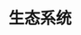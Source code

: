 # 生态系统

<script setup>
import InfoCard from '../.vitepress/components/Card.vue'
</script>


<InfoCard
  title="Accountable"
  description="Crypto-based yields done right. Total privacy, full transparency, maximizing your yield opportunities, worry-free."
  image="https://cdn.prod.website-files.com/669ade140a683001b9f7fd78/67b9109b78f79de0e7a3e09c_Accountable_banner.webp"
  category="App"
  subtitle=""
  :tags="['DeFi', 'RWA']"
  :hasTwitter="true"
  :hasGlobe="true"
/>

